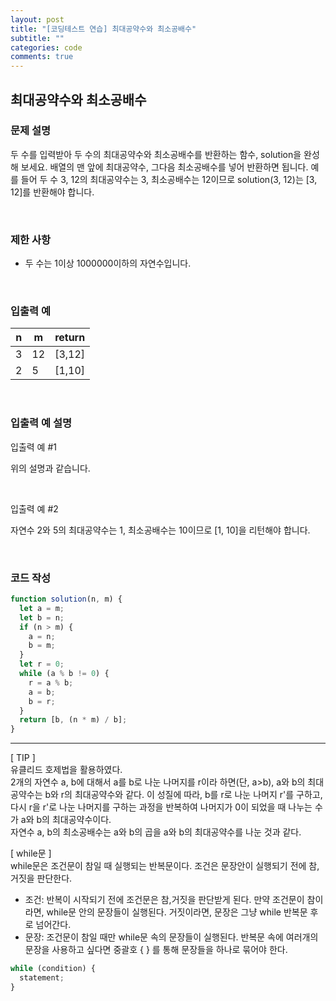 ```yaml
---
layout: post
title: "[코딩테스트 연습] 최대공약수와 최소공배수"
subtitle: ""
categories: code
comments: true
---
```


## 최대공약수와 최소공배수

### 문제 설명

두 수를 입력받아 두 수의 최대공약수와 최소공배수를 반환하는 함수, solution을 완성해 보세요. 배열의 맨 앞에 최대공약수, 그다음 최소공배수를 넣어 반환하면 됩니다. 예를 들어 두 수 3, 12의 최대공약수는 3, 최소공배수는 12이므로 solution(3, 12)는 [3, 12]를 반환해야 합니다.

<br>

### 제한 사항

- 두 수는 1이상 1000000이하의 자연수입니다.

<br>

### 입출력 예

| n   | m   | return |
| --- | --- | ------ |
| 3   | 12  | [3,12] |
| 2   | 5   | [1,10] |

<br>

### 입출력 예 설명

입출력 예 #1<br>

위의 설명과 같습니다.

<br>

입출력 예 #2<br>

자연수 2와 5의 최대공약수는 1, 최소공배수는 10이므로 [1, 10]을 리턴해야 합니다.

<br>

### 코드 작성

```js
function solution(n, m) {
  let a = m;
  let b = n;
  if (n > m) {
    a = n;
    b = m;
  }
  let r = 0;
  while (a % b != 0) {
    r = a % b;
    a = b;
    b = r;
  }
  return [b, (n * m) / b];
}
```

<hr>
[ TIP ]<br>
유클리드 호제법을 활용하였다.<br>
2개의 자연수 a, b에 대해서 a를 b로 나눈 나머지를 r이라 하면(단, a>b), a와 b의 최대공약수는 b와 r의 최대공약수와 같다. 이 성질에 따라, b를 r로 나눈 나머지 r'를 구하고, 다시 r을 r'로 나눈 나머지를 구하는 과정을 반복하여 나머지가 0이 되었을 때 나누는 수가 a와 b의 최대공약수이다.<br>
자연수 a, b의 최소공배수는 a와 b의 곱을 a와 b의 최대공약수를 나눈 것과 같다.

<br>

[ while문 ]<br>
while문은 조건문이 참일 때 실행되는 반복문이다. 조건은 문장안이 실행되기 전에 참, 거짓을 판단한다.

- 조건: 반복이 시작되기 전에 조건문은 참,거짓을 판단받게 된다. 만약 조건문이 참이라면, while문 안의 문장들이 실행된다. 거짓이라면, 문장은 그냥 while 반복문 후로 넘어간다.
- 문장: 조건문이 참일 때만 while문 속의 문장들이 실행된다. 반복문 속에 여러개의 문장을 사용하고 싶다면 중괄호 { } 를 통해 문장들을 하나로 묶어야 한다.

```js
while (condition) {
  statement;
}
```
